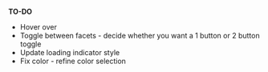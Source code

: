 **TO-DO**
* Hover over
* Toggle between facets - decide whether you want a 1 button or 2 button toggle
* Update loading indicator style
* Fix color - refine color selection